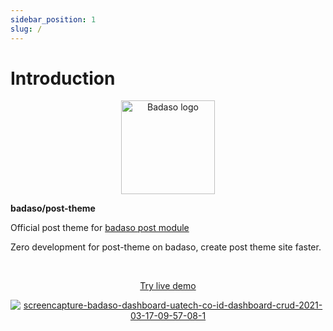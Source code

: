 ```yaml
---
sidebar_position: 1
slug: /
---
```


# Introduction

<p align="center">
  <a href="https://badaso-docs.uatech.co.id/">
    <img src="img/badaso-module-logo.png" width="150px" alt="Badaso logo" />  
  </a>
<p><b>badaso/post-theme</b></p>
</p>

<p align="left">Official post theme for <a href="https://github.com/uasoft-indonesia/badaso">badaso post module</a></p>
<p align="left">Zero development for post-theme on badaso, create post theme site faster.</p>
<br />

<p align="center">
  <p align="center"><a href="https://badaso-demo.uatech.co.id/post" target="_blank">Try live demo</a></p>
</p>

<p align="center">
  <a href="https://badaso-docs.uatech.co.id/">
    <img src="https://badaso-post-theme.uatech.co.id/img/badaso-post-theme-preview.png" alt="screencapture-badaso-dashboard-uatech-co-id-dashboard-crud-2021-03-17-09-57-08-1" />
  </a>
</p>

